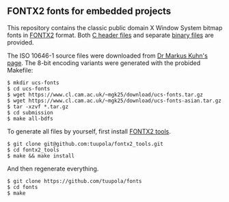 ## FONTX2 fonts for embedded projects

This repository contains the classic public domain X Window System bitmap fonts in [FONTX2](http://elm-chan.org/docs/dosv/fontx_e.html) format. Both [C header files](X11/include/) and separate [binary files](X11/fontx2/) are provided.

The ISO 10646-1 source files were downloaded from [Dr Markus Kuhn's page](https://www.cl.cam.ac.uk/~mgk25/ucs-fonts.html). The 8-bit encoding variants were generated with the probided Makefile:

```
$ mkdir ucs-fonts
$ cd ucs-fonts
$ wget https://www.cl.cam.ac.uk/~mgk25/download/ucs-fonts.tar.gz
$ wget https://www.cl.cam.ac.uk/~mgk25/download/ucs-fonts-asian.tar.gz
$ tar -xzvf *.tar.gz
$ cd submission
$ make all-bdfs
```

To generate all files by yourself, first install [FONTX2 tools](https://github.com/tuupola/fontx2_tools).

```
$ git clone git@github.com:tuupola/fontx2_tools.git
$ cd fontx2_tools
$ make && make install
```

And then regenerate everything.

```
$ git clone https://github.com/tuupola/fonts
$ cd fonts
$ make
```
